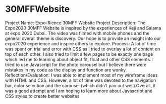 # 30MFFWebsite
Project Name: 
Expo-Rience 30MFF Website
Project Description: 
The Expo2020 30MFF Website is inspired by the experiences of Keji and Salama at expo 2020 Dubai. The video was filmed with mobile phones and the general overall theme is discovery. Our hope is to provide an insight into our expo2020 experience and inspire others to explore. 
Process: 
A lot of time was spent on trial and error with CSS as I tried to overlay a lot of content on top of each other. I also tried to limit a few pages to be exactly one page which led me to learning about object fit, float and other CSS elements. I tried to use Javascript for the photo carousel but I believe there were mistakes in my code as the display and function are wonky.
Reflection/Evaluation: 
I was able to implement most of my wireframe ideas with HTML and CSS. However, a lot of time was devoted to the navigation bar, color selection and the carousel (which didn't pan out well).Overall, it was a good attempt and I am hoping to learn more about Javascript and CSS styles to create better websites
